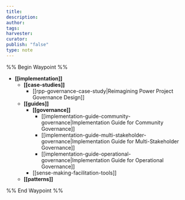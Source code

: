 ```yaml
---
title: 
description: 
author: 
tags: 
harvester: 
curator: 
publish: "false"
type: note
---
```

%% Begin Waypoint %%
- **[[implementation]]**
  - **[[case-studies]]**
    - [[rpp-governance-case-study|Reimagining Power Project Governance Design]]
  - **[[guides]]**
    - **[[governance]]**
      - [[implementation-guide-community-governance|Implementation Guide for Community Governance]]
      - [[implementation-guide-multi-stakeholder-governance|Implementation Guide for Multi-Stakeholder Governance]]
      - [[implementation-guide-operational-governance|Implementation Guide for Operational Governance]]
    - [[sense-making-facilitation-tools]]
  - **[[patterns]]**

%% End Waypoint %%